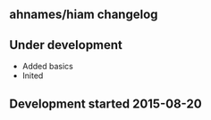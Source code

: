 ahnames/hiam changelog
----------------------

## Under development

- Added basics
- Inited

## Development started 2015-08-20

